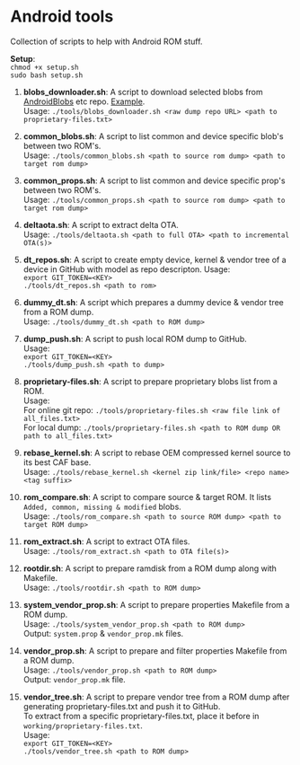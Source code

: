 # Android tools
Collection of scripts to help with Android ROM stuff.  
  
**Setup**:  
`chmod +x setup.sh`  
`sudo bash setup.sh`
  
1. **blobs_downloader.sh**: A script to download selected blobs from [AndroidBlobs](https://github.com/AndroidBlobs) etc repo. [Example](https://del.dog/olohilylon.txt).  
Usage: `./tools/blobs_downloader.sh <raw dump repo URL> <path to proprietary-files.txt>`

2. **common_blobs.sh**: A script to list common and device specific blob's between two ROM's.  
Usage: `./tools/common_blobs.sh <path to source rom dump> <path to target rom dump>`

3. **common_props.sh**: A script to list common and device specific prop's between two ROM's.  
Usage: `./tools/common_props.sh <path to source rom dump> <path to target rom dump>`

4. **deltaota.sh**: A script to extract delta OTA.  
Usage: `./tools/deltaota.sh <path to full OTA> <path to incremental OTA(s)>`

5. **dt_repos.sh**: A script to create empty device, kernel & vendor tree of a device in GitHub with model as repo descripton.
Usage:  
`export GIT_TOKEN=<KEY>`  
`./tools/dt_repos.sh <path to rom>`

6. **dummy_dt.sh**: A script which prepares a dummy device & vendor tree from a ROM dump.  
Usage: `./tools/dummy_dt.sh <path to ROM dump>`

7. **dump_push.sh**: A script to push local ROM dump to GitHub.  
Usage:  
`export GIT_TOKEN=<KEY>`  
`./tools/dump_push.sh <path to dump>`

8. **proprietary-files.sh**: A script to prepare proprietary blobs list from a ROM.  
Usage:  
For online git repo: `./tools/proprietary-files.sh <raw file link of all_files.txt>`  
For local dump: `./tools/proprietary-files.sh <path to ROM dump OR path to all_files.txt>`

9. **rebase_kernel.sh**: A script to rebase OEM compressed kernel source to its best CAF base.  
Usage: `./tools/rebase_kernel.sh <kernel zip link/file> <repo name> <tag suffix>`

10. **rom_compare.sh**: A script to compare source & target ROM. It lists `Added, common, missing & modified` blobs.  
Usage: `./tools/rom_compare.sh <path to source ROM dump> <path to target ROM dump>`

11. **rom_extract.sh**: A script to extract OTA files.  
Usage: `./tools/rom_extract.sh <path to OTA file(s)>`

12. **rootdir.sh**: A script to prepare ramdisk from a ROM dump along with Makefile.  
Usage: `./tools/rootdir.sh <path to ROM dump>`

13. **system_vendor_prop.sh**: A script to prepare properties Makefile from a ROM dump.  
Usage: `./tools/system_vendor_prop.sh <path to ROM dump>`  
Output: `system.prop` & `vendor_prop.mk` files.  

14. **vendor_prop.sh**: A script to prepare and filter properties Makefile from a ROM dump.  
Usage: `./tools/vendor_prop.sh <path to ROM dump>`  
Output: `vendor_prop.mk` file.  

15. **vendor_tree.sh**: A script to prepare vendor tree from a ROM dump after generating proprietary-files.txt and push it to GitHub.  
To extract from a specific proprietary-files.txt, place it before in `working/proprietary-files.txt`.  
Usage:  
`export GIT_TOKEN=<KEY>`  
`./tools/vendor_tree.sh <path to ROM dump>`  

